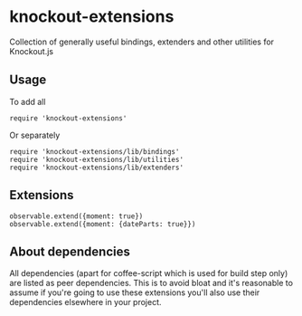 # knockout-extensions
Collection of generally useful bindings, extenders and other utilities for Knockout.js

## Usage
To add all
```
require 'knockout-extensions'
```

Or separately
```
require 'knockout-extensions/lib/bindings'
require 'knockout-extensions/lib/utilities'
require 'knockout-extensions/lib/extenders'
```

## Extensions
```
observable.extend({moment: true})
observable.extend({moment: {dateParts: true}})
```

## About dependencies
All dependencies (apart for coffee-script which is used for build step only) are listed as peer dependencies. This is to avoid bloat and it's reasonable to assume if you're going to use these extensions you'll also use their dependencies elsewhere in your project.